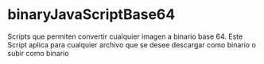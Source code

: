 # binaryJavaScriptBase64
Scripts que permiten convertir cualquier imagen a binario base 64. Este Script aplica para cualquier archivo que se desee descargar como binario o subir como binario
